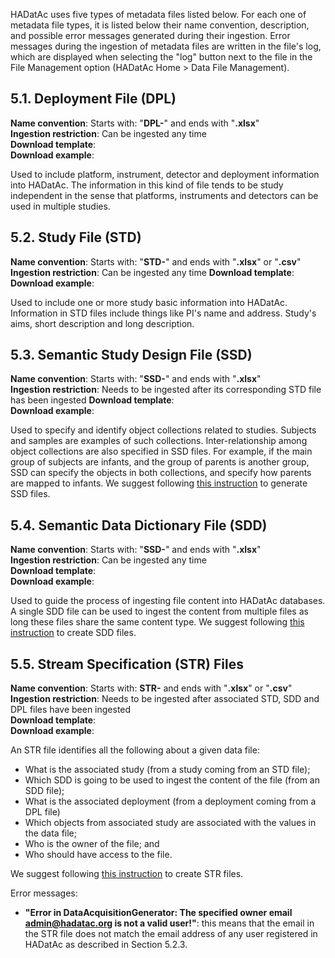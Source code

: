 HADatAc uses five types of metadata files listed below. For each one of metadata file types, it is listed below their name convention, description, and possible error messages generated during their ingestion. Error messages during the ingestion of metadata files are written in the file's log, which are displayed when selecting the "log" button next to the file in the File Management option (HADatAc Home > Data File Management). 
  
## 5.1. Deployment File (DPL)

**Name convention**: Starts with: "__DPL-__" and ends with "__.xlsx__"  
**Ingestion restriction**: Can be ingested any time   
**Download template**:   
**Download example**:   

Used to include platform, instrument, detector and deployment information into HADatAc. The information in this kind of file tends to be study independent in the sense that platforms, instruments and detectors can be used in multiple studies. 

## 5.2. Study File (STD)  

**Name convention**: Starts with: "__STD-__" and ends with "__.xlsx__" or "__.csv__"  
**Ingestion restriction**: Can be ingested any time
**Download template**:   
**Download example**:   

Used to include one or more study basic information into HADatAc. Information in STD files include things like PI's name and address. Study's aims, short description and long description.

## 5.3. Semantic Study Design File (SSD)

**Name convention**: Starts with: "__SSD-__" and ends with "__.xlsx__"  
**Ingestion restriction**: Needs to be ingested after its corresponding STD file has been ingested
**Download template**:   
**Download example**:   

Used to specify and identify object collections related to studies. Subjects and samples are examples of such collections. Inter-relationship among object collections are also specified in SSD files. For example, if the main group of subjects are infants, and the group of parents is another group, SSD can specify the objects in both collections, and specify how parents are mapped to infants. We suggest following [this instruction](https://github.com/paulopinheiro1234/hadatac/wiki/5.3.-Semantic-Study-Design-(SSD)) to generate SSD files.

## 5.4. Semantic Data Dictionary File (SDD)   

**Name convention**: Starts with: "__SSD-__" and ends with "__.xlsx__"  
**Ingestion restriction**: Can be ingested any time   
**Download template**:   
**Download example**:   

Used to guide the process of ingesting file content into HADatAc databases. A single SDD file can be used to ingest the content from multiple files as long these files share the same content type. We suggest following [this instruction](https://github.com/paulopinheiro1234/hadatac/wiki/5.4.-Semantic-Data-Dictionary-(SDD)) to create SDD files. 

## 5.5. Stream Specification (STR) Files

**Name convention**: Starts with: __STR-__ and ends with "__.xlsx__" or "__.csv__"  
**Ingestion restriction**: Needs to be ingested after associated STD, SDD and DPL files have been ingested   
**Download template**:   
**Download example**:   

An STR file identifies all the following about a given data file:
* What is the associated study (from a study coming from an STD file);
* Which SDD is going to be used to ingest the content of the file (from an SDD file);
* What is the associated deployment (from a deployment coming from a DPL file) 
* Which objects from associated study are associated with the values in the data file;
* Who is the owner of the file; and
* Who should have access to the file.

We suggest following [this instruction](https://github.com/paulopinheiro1234/hadatac/wiki/5.5.-Stream-Specification-(STR)) to create STR files. 

Error messages:
- __"Error in DataAcquisitionGenerator: The specified owner email admin@hadatac.org is not a valid user!"__: this means that the email in the STR file does not match the email address of any user registered in HADatAc as described in Section 5.2.3.
